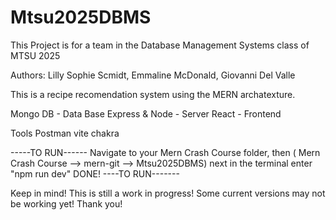 # Mtsu2025DBMS
This Project is for a team in the Database Management Systems class of MTSU 2025

Authors: Lilly Sophie Scmidt, Emmaline McDonald, Giovanni Del Valle

This is a recipe recomendation system using the MERN archatexture.

Mongo DB - Data Base 
Express & Node - Server
React - Frontend

Tools
Postman
vite
chakra

-----TO RUN------
Navigate to your Mern Crash Course folder, then ( Mern Crash Course --> mern-git --> Mtsu2025DBMS)
next in the terminal enter "npm run dev" 
DONE!
----TO RUN-------

Keep in mind! This is still a work in progress! Some current versions may not be working yet!
Thank you!
